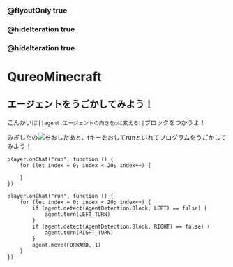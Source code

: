 ### @flyoutOnly true
### @hideIteration true
### @hideIteration true
# QureoMinecraft

## エージェントをうごかしてみよう！

こんかいは``||agent.エージェントの向きを○に変える||``ブロックをつかうよ！

みぎしたの![](https://raw.githubusercontent.com/camp-minecraft/TechkidsCampTutorial/master/images/playbutton.png)をおしたあと、tキーをおしてrunといれてプログラムをうごかしてみよう！
```template
player.onChat("run", function () {
    for (let index = 0; index < 20; index++) {
    	
    }
})
```
```ghost
player.onChat("run", function () {
    for (let index = 0; index < 20; index++) {
        if (agent.detect(AgentDetection.Block, LEFT) == false) {
            agent.turn(LEFT_TURN)
        }
        if (agent.detect(AgentDetection.Block, RIGHT) == false) {
            agent.turn(RIGHT_TURN)
        }
        agent.move(FORWARD, 1)
    }
})

```